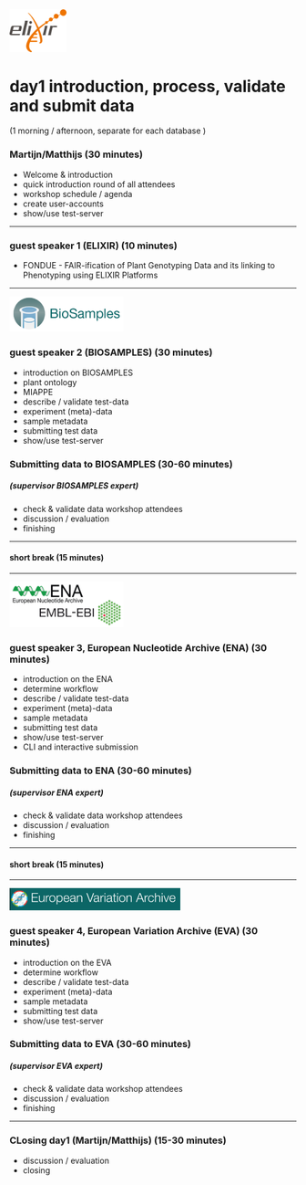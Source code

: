 
<img src="https://github.com/PBR/elixir-fondue-datathon/blob/master/images/logo_elixir.png" width="100">

# day1 introduction, process, validate and submit data
(1 morning / afternoon,  separate for each database  )

### Martijn/Matthijs (30 minutes)
* Welcome & introduction
* quick introduction round of all attendees
* workshop schedule / agenda
* create user-accounts
* show/use test-server 
***
### guest speaker 1 (__ELIXIR__) (10 minutes)
* FONDUE - FAIR-ification of Plant Genotyping Data and its linking to Phenotyping using ELIXIR Platforms
***
<img src="https://github.com/PBR/elixir-fondue-datathon/blob/master/images/BioSamples.png" width="200">

### guest speaker 2 (__BIOSAMPLES__) (30 minutes)
* introduction on BIOSAMPLES
* plant ontology
* MIAPPE
* describe / validate test-data
* experiment (meta)-data
* sample metadata
* submitting test data
* show/use test-server 

### Submitting data to __BIOSAMPLES__ (30-60 minutes)
##### (*supervisor BIOSAMPLES expert*)
* check & validate data workshop attendees
* discussion / evaluation
* finishing
***
#### short break (15 minutes)
***
<img src="https://github.com/PBR/elixir-fondue-datathon/blob/master/images/embl_ebi.png" width="200">

### guest speaker 3, __European Nucleotide Archive__ (__ENA__) (30 minutes)
* introduction on the ENA
* determine workflow
* describe / validate test-data 
* experiment (meta)-data
* sample metadata
* submitting test data
* show/use test-server 
* CLI and interactive submission

### Submitting data to __ENA__ (30-60 minutes)
##### (_supervisor ENA expert_)
* check & validate data workshop attendees
* discussion / evaluation
* finishing 
***
#### short break (15 minutes)
***
<img src="https://github.com/PBR/elixir-fondue-datathon/blob/master/images/eva.png" width="300">

### guest speaker 4, __European Variation Archive__ (EVA) (30 minutes)
* introduction on the EVA
* determine workflow
* describe / validate test-data 
* experiment (meta)-data
* sample metadata
* submitting test data
* show/use test-server 

### Submitting data to __EVA__ (30-60 minutes)
##### (_supervisor EVA expert_)
* check & validate data workshop attendees
* discussion / evaluation
* finishing 
***
### CLosing day1 (Martijn/Matthijs) (15-30 minutes)
* discussion / evaluation
* closing
